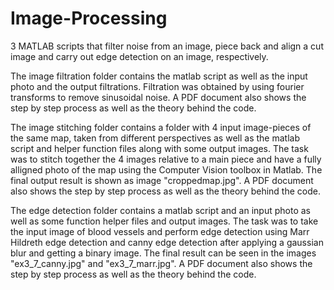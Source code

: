 # Image-Processing
3 MATLAB scripts that filter noise from an image, piece back and align a cut image and carry out edge detection on an image, respectively.

The image filtration folder contains the matlab script as well as the input photo and the output filtrations. Filtration was obtained by using fourier transforms to remove sinusoidal noise. A PDF document also shows the step by step process as well as the theory behind the code.

The image stitching folder contains a folder with 4 input image-pieces of the same map, taken from different perspectives as well as the matlab script and helper function files along with some output images. The task was to stitch together the 4 images relative to a main piece and have a fully alligned photo of the map using the Computer Vision toolbox in Matlab. The final output result is shown as image "croppedmap.jpg". A PDF document also shows the step by step process as well as the theory behind the code.

The edge detection folder contains a matlab script and an input photo as well as some function helper files and output images. The task was to take the input image of blood vessels and perform edge detection using Marr Hildreth edge detection and canny edge detection after applying a gaussian blur and getting a binary image. The final result can be seen in the images "ex3_7_canny.jpg" and "ex3_7_marr.jpg". A PDF document also shows the step by step process as well as the theory behind the code.
